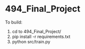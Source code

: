 # 494_Final_Project

To build:
1. cd to 494_Final_Project/
2. pip install -r requirements.txt
3. python src/train.py